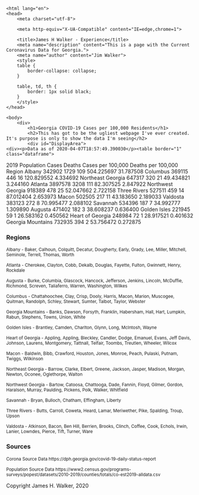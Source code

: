 
    <html lang="en">
    <head>
        <meta charset="utf-8">

        <meta http-equiv="X-UA-Compatible" content="IE=edge,chrome=1">

        <title>James H Walker - Experience</title>
        <meta name="description" content="This is a page with the Current Coronavirus Data for Georgia.">
        <meta name="author" content="Jim Walker">
        <style>
        table {
            border-collapse: collapse;
        }

        table, td, th {
            border: 1px solid black;
        }
        </style>
    </head>

    <body>
        <div>
            <h1>Georgia COVID-19 Cases per 100,000 Residents</h1>
            <h2>This has got to be the ugliest webpage I've ever created. It's purpose is only to show the data I'm seeing</h2>
            <div id="DisplayArea">
    <div><p>Data as of 2020-04-07T18:57:49.390030</p><table border="1" class="dataframe">
  <thead>
    <tr style="text-align: right;">
      <th></th>
      <th>2019 Population</th>
      <th>Cases</th>
      <th>Deaths</th>
      <th>Cases per 100,000</th>
      <th>Deaths per 100,000</th>
    </tr>
    <tr>
      <th>Region</th>
      <th></th>
      <th></th>
      <th></th>
      <th></th>
      <th></th>
    </tr>
  </thead>
  <tbody>
    <tr>
      <th>Albany</th>
      <td>342902</td>
      <td>1729</td>
      <td>109</td>
      <td>504.225697</td>
      <td>31.787508</td>
    </tr>
    <tr>
      <th>Columbus</th>
      <td>369115</td>
      <td>446</td>
      <td>16</td>
      <td>120.829552</td>
      <td>4.334692</td>
    </tr>
    <tr>
      <th>Northeast Georgia</th>
      <td>647317</td>
      <td>320</td>
      <td>21</td>
      <td>49.434821</td>
      <td>3.244160</td>
    </tr>
    <tr>
      <th>Atlanta</th>
      <td>3897578</td>
      <td>3208</td>
      <td>111</td>
      <td>82.307525</td>
      <td>2.847922</td>
    </tr>
    <tr>
      <th>Northwest Georgia</th>
      <td>918389</td>
      <td>478</td>
      <td>25</td>
      <td>52.047662</td>
      <td>2.722158</td>
    </tr>
    <tr>
      <th>Three Rivers</th>
      <td>527511</td>
      <td>459</td>
      <td>14</td>
      <td>87.012404</td>
      <td>2.653973</td>
    </tr>
    <tr>
      <th>Macon</th>
      <td>502505</td>
      <td>217</td>
      <td>11</td>
      <td>43.183650</td>
      <td>2.189033</td>
    </tr>
    <tr>
      <th>Valdosta</th>
      <td>383123</td>
      <td>272</td>
      <td>8</td>
      <td>70.995477</td>
      <td>2.088102</td>
    </tr>
    <tr>
      <th>Savannah</th>
      <td>534396</td>
      <td>187</td>
      <td>7</td>
      <td>34.992777</td>
      <td>1.309890</td>
    </tr>
    <tr>
      <th>Augusta</th>
      <td>471402</td>
      <td>182</td>
      <td>3</td>
      <td>38.608237</td>
      <td>0.636400</td>
    </tr>
    <tr>
      <th>Golden Isles</th>
      <td>221945</td>
      <td>59</td>
      <td>1</td>
      <td>26.583162</td>
      <td>0.450562</td>
    </tr>
    <tr>
      <th>Heart of Georgia</th>
      <td>248984</td>
      <td>72</td>
      <td>1</td>
      <td>28.917521</td>
      <td>0.401632</td>
    </tr>
    <tr>
      <th>Georgia Mountains</th>
      <td>732935</td>
      <td>394</td>
      <td>2</td>
      <td>53.756472</td>
      <td>0.272875</td>
    </tr>
  </tbody>
</table></div><div><h3>Regions</h3><p><small>Albany - Baker, Calhoun, Colquitt, Decatur, Dougherty, Early, Grady, Lee, Miller, Mitchell, Seminole, Terrell, Thomas, Worth</small></p>
<p><small>Atlanta - Cherokee, Clayton, Cobb, Dekalb, Douglas, Fayette, Fulton, Gwinnett, Henry, Rockdale</small></p>
<p><small>Augusta - Burke, Columbia, Glascock, Hancock, Jefferson, Jenkins, Lincoln, McDuffie, Richmond, Screven, Taliaferro, Warren, Washington, Wilkes</small></p>
<p><small>Columbus - Chattahoochee, Clay, Crisp, Dooly, Harris, Macon, Marion, Muscogee, Quitman, Randolph, Schley, Stewart, Sumter, Talbot, Taylor, Webster</small></p>
<p><small>Georgia Mountains - Banks, Dawson, Forsyth, Franklin, Habersham, Hall, Hart, Lumpkin, Rabun, Stephens, Towns, Union, White</small></p>
<p><small>Golden Isles - Brantley, Camden, Charlton, Glynn, Long, McIntosh, Wayne</small></p>
<p><small>Heart of Georgia - Appling, Appling, Bleckley, Candler, Dodge, Emanuel, Evans, Jeff Davis, Johnson, Laurens, Montgomery, Tattnall, Telfair, Toombs, Treutlen, Wheeler, Wilcox</small></p>
<p><small>Macon - Baldwin, Bibb, Crawford, Houston, Jones, Monroe, Peach, Pulaski, Putnam, Twiggs, Wilkinson</small></p>
<p><small>Northeast Georgia - Barrow, Clarke, Elbert, Greene, Jackson, Jasper, Madison, Morgan, Newton, Oconee, Oglethorpe, Walton</small></p>
<p><small>Northwest Georgia - Bartow, Catoosa, Chattooga, Dade, Fannin, Floyd, Gilmer, Gordon, Haralson, Murray, Paulding, Pickens, Polk, Walker, Whitfield</small></p>
<p><small>Savannah - Bryan, Bulloch, Chatham, Effingham, Liberty</small></p>
<p><small>Three Rivers - Butts, Carroll, Coweta, Heard, Lamar, Meriwether, Pike, Spalding, Troup, Upson</small></p>
<p><small>Valdosta - Atkinson, Bacon, Ben Hill, Berrien, Brooks, Clinch, Coffee, Cook, Echols, Irwin, Lanier, Lowndes, Pierce, Tift, Turner, Ware</small></p></div>
        </div>
            <footer>
                <div>
                    <h3>Sources</h3>
                    <p><small>Corona Source Data https://dph.georgia.gov/covid-19-daily-status-report</small></p>
                    <p><small>Population Source Data https://www2.census.gov/programs-surveys/popest/datasets/2010-2019/counties/totals/co-est2019-alldata.csv</small></p>
                </div>
                <div>
                    <p>Copyright James H. Walker, 2020</p>
                </div>
            </footer>
        </div>
    </body>
    </html>
    